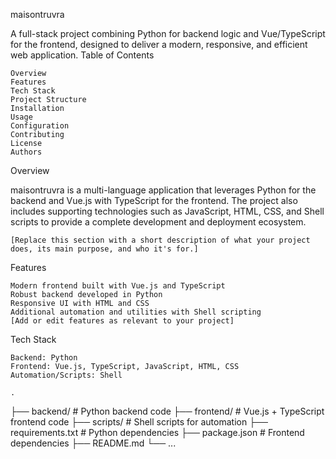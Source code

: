 maisontruvra

A full-stack project combining Python for backend logic and Vue/TypeScript for the frontend, designed to deliver a modern, responsive, and efficient web application.
Table of Contents

    Overview
    Features
    Tech Stack
    Project Structure
    Installation
    Usage
    Configuration
    Contributing
    License
    Authors

Overview

maisontruvra is a multi-language application that leverages Python for the backend and Vue.js with TypeScript for the frontend. The project also includes supporting technologies such as JavaScript, HTML, CSS, and Shell scripts to provide a complete development and deployment ecosystem.

    [Replace this section with a short description of what your project does, its main purpose, and who it's for.]

Features

    Modern frontend built with Vue.js and TypeScript
    Robust backend developed in Python
    Responsive UI with HTML and CSS
    Additional automation and utilities with Shell scripting
    [Add or edit features as relevant to your project]

Tech Stack

    Backend: Python
    Frontend: Vue.js, TypeScript, JavaScript, HTML, CSS
    Automation/Scripts: Shell

    .
├── backend/            # Python backend code
├── frontend/           # Vue.js + TypeScript frontend code
├── scripts/            # Shell scripts for automation
├── requirements.txt    # Python dependencies
├── package.json        # Frontend dependencies
├── README.md
└── ...
